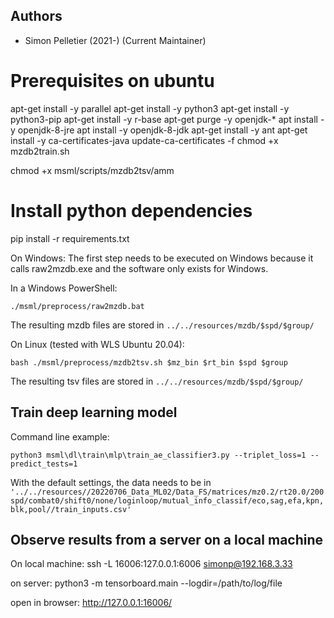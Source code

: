 
## Authors

* Simon Pelletier (2021-) (Current Maintainer)

# Prerequisites on ubuntu
apt-get install -y parallel
apt-get install -y python3
apt-get install -y python3-pip
apt-get install -y r-base
apt-get purge -y openjdk-\*
apt install -y openjdk-8-jre
apt install -y openjdk-8-jdk
apt-get install -y ant
apt-get install -y ca-certificates-java
update-ca-certificates -f
chmod +x mzdb2train.sh

chmod +x msml/scripts/mzdb2tsv/amm

# Install python dependencies
pip install -r requirements.txt


On Windows:
The first step needs to be executed on Windows because it calls raw2mzdb.exe and the software only exists for Windows.

In a  Windows PowerShell:

`./msml/preprocess/raw2mzdb.bat`

The resulting mzdb files are stored in `../../resources/mzdb/$spd/$group/`

On Linux (tested with WLS Ubuntu 20.04):

`bash ./msml/preprocess/mzdb2tsv.sh $mz_bin $rt_bin $spd $group`

The resulting tsv files are stored in `../../resources/mzdb/$spd/$group/`

## Train deep learning model
Command line example:

`python3 msml\dl\train\mlp\train_ae_classifier3.py --triplet_loss=1 --predict_tests=1`

With the default settings, the data needs to be in `'../../resources//20220706_Data_ML02/Data_FS/matrices/mz0.2/rt20.0/200spd/combat0/shift0/none/loginloop/mutual_info_classif/eco,sag,efa,kpn,blk,pool//train_inputs.csv'`

## Observe results from a server on a local machine 
On local machine:
ssh -L 16006:127.0.0.1:6006 simonp@192.168.3.33

on server: 
python3 -m tensorboard.main --logdir=/path/to/log/file

open in browser:
http://127.0.0.1:16006/
